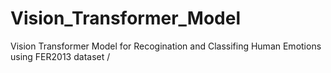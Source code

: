 # Vision_Transformer_Model
Vision Transformer Model for Recogination and Classifing Human Emotions using FER2013 dataset
/
